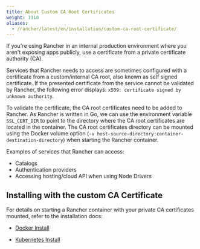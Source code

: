 ```yaml
---
title: About Custom CA Root Certificates
weight: 1110
aliases:
  - /rancher/latest/en/installation/custom-ca-root-certificate/
---
```


If you're using Rancher in an internal production environment where you aren't exposing apps publicly, use a certificate from a private certificate authority (CA).

Services that Rancher needs to access are sometimes configured with a certificate from a custom/internal CA root, also known as self signed certificate. If the presented certificate from the service cannot be validated by Rancher, the following error displays: `x509: certificate signed by unknown authority`.

To validate the certificate, the CA root certificates need to be added to Rancher. As Rancher is written in Go, we can use the environment variable `SSL_CERT_DIR` to point to the directory where the CA root certificates are located in the container. The CA root certificates directory can be mounted using the Docker volume option (`-v host-source-directory:container-destination-directory`) when starting the Rancher container.

Examples of services that Rancher can access:

- Catalogs
- Authentication providers
- Accessing hosting/cloud API when using Node Drivers

## Installing with the custom CA Certificate

For details on starting a Rancher container with your private CA certificates mounted, refer to the installation docs:

- [Docker Install]({{<baseurl>}}/rancher/latest/en/installation/other-installation-methods/single-node-docker/#custom-ca-certificate)

- [Kubernetes Install]({{<baseurl>}}/rancher/latest/en/installation/options/chart-options/#additional-trusted-cas)

